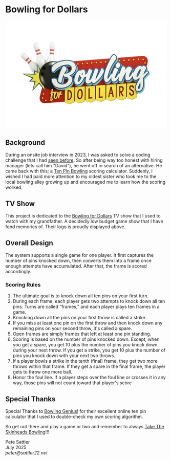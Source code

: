 # Bowling for Dollars
![Bowling for Dollars TV Show Logo](/images/bowling-for-dollars-tv-show-logo.jpg)

## Background

During an onsite job interview in 2023, I was asked to solve a coding challenge that I had 
[seen before](http://github.com/peter-sattler/ancient-text-translator/blob/main/README.md). So after being way
too honest with hiring manager (lets call him "David"), he went off in search of an alternative. He came back 
with this; a [Ten Pin Bowling](https://en.m.wikipedia.org/wiki/Tenpin_bowling) scoring calculator. Suddenly, I 
wished I had paid more attention to my oldest sister who took me to the local bowling alley growing up and 
encouraged me to learn how the scoring worked.

## TV Show

This project is dedicated to the [Bowling for Dollars](https://en.m.wikipedia.org/wiki/Bowling_for_Dollars) TV 
show that I used to watch with my grandfather. A decidedly low budget game show that I have fond memories of. Their 
logo is proudly displayed above.

## Overall Design

The system supports a single game for one player. It first captures the number of pins knocked down, then converts 
them into a frame once enough attempts have accumulated. After that, the frame is scored accordingly.

### Scoring Rules

1. The ultimate goal is to knock down all ten pins on your first turn.
2. During each frame, each player gets two attempts to knock down all ten pins. Turns are called “frames,” and 
each player plays ten frames in a game.
3. Knocking down all the pins on your first throw is called a strike.
4. If you miss at least one pin on the first throw and then knock down any remaining pins on your second throw, it's 
called a spare.
5. Open frames are simply frames that left at least one pin standing.
6. Scoring is based on the number of pins knocked down. Except, when you get a spare, you get 10 plus the number of 
   pins you knock down during your next throw. If you get a strike, you get 10 plus the number of pins you knock down
   with your next two throws.
7. If a player bowls a strike in the tenth (final) frame, they get two more throws within that frame. If they get a
   spare in the final frame, the player gets to throw one more ball.
8. Honor the foul line. If a player steps over the foul line or crosses it in any way, those pins will not count 
   toward that player's score

## Special Thanks

Special Thanks to [Bowling Genius!](https://bowlinggenius.com) for their excellent online ten pin calculator that
I used to double-check my own scoring algorithm.

So get out there and play a game or two and remember 
to always [Take The Skinheads Bowling](https://youtu.be/DlX1cQU8rxI?si=9gq_WCLXm3B-Vwha)!!!

Pete Sattler  
July 2025  
_peter@sattler22.net_  
